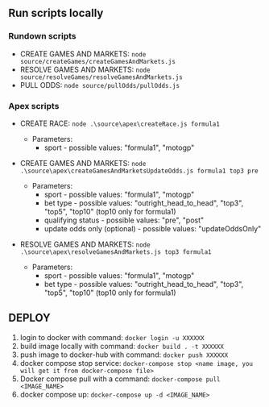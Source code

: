## Run scripts locally

### Rundown scripts

-   CREATE GAMES AND MARKETS: `node source/createGames/createGamesAndMarkets.js`
-   RESOLVE GAMES AND MARKETS: `node source/resolveGames/resolveGamesAndMarkets.js`
-   PULL ODDS: `node source/pullOdds/pullOdds.js`

### Apex scripts

-   CREATE RACE: `node .\source\apex\createRace.js formula1`

    -   Parameters:
        -   sport - possible values: "formula1", "motogp"

-   CREATE GAMES AND MARKETS: `node .\source\apex\createGamesAndMarketsUpdateOdds.js formula1 top3 pre`

    -   Parameters:
        -   sport - possible values: "formula1", "motogp"
        -   bet type - possible values: "outright_head_to_head", "top3", "top5", "top10" (top10 only for formula1)
        -   qualifying status - possible values: "pre", "post"
        -   update odds only (optional) - possible values: "updateOddsOnly"

-   RESOLVE GAMES AND MARKETS: `node .\source\apex\resolveGamesAndMarkets.js top3 formula1`
    -   Parameters:
        -   sport - possible values: "formula1", "motogp"
        -   bet type - possible values: "outright_head_to_head", "top3", "top5", "top10" (top10 only for formula1)

## DEPLOY

1. login to docker with command:
   `docker login -u XXXXXX`
2. build image locally with command:
   `docker build . -t XXXXXX`
3. push image to docker-hub with command:
   `docker push XXXXXX`
4. docker compose stop service:
   `docker-compose stop <name image, you will get it from docker-compose file>`
5. Docker compose pull with a command:
   `docker-compose pull <IMAGE_NAME>`
6. docker compose up:
   `docker-compose up -d <IMAGE_NAME>`
